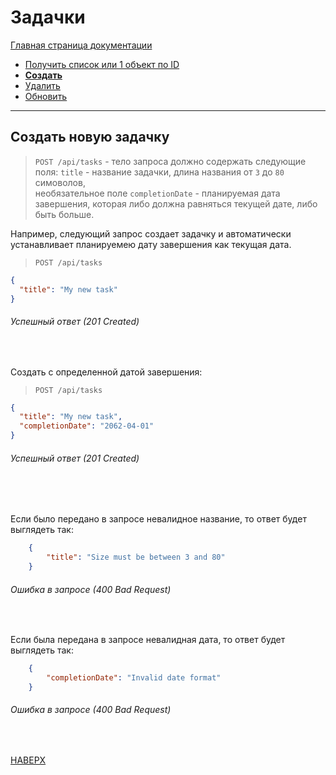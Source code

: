 # Задачки

[Главная страница документации](/README.md)

* [Получить список или 1 объект по ID](/docs/task/task-get.md)
* **[Создать](/docs/task/task-create.md)**   
* [Удалить](/docs/task/task-delete.md) 
* [Обновить](/docs/task/task-update.md)
---

## Создать новую задачку

> `POST /api/tasks` - тело запроса должно содержать следующие поля:
> `title` - название задачки, длина названия от `3` до `80` симоволов,  
> необязательное поле `completionDate` - планируемая дата завершения, которая либо должна равняться текущей дате, либо быть больше.

Например, следующий запрос создает задачку и автоматически устанавливает планируемею дату завершения как текущая дата.
> `POST /api/tasks`
```json
{
  "title": "My new task"
}
```
###### Успешный ответ (201 Created)
<br>

Создать с определенной датой завершения:

> `POST /api/tasks`
```json
{
  "title": "My new task",
  "completionDate": "2062-04-01"
}
```
 
###### Успешный ответ (201 Created)

<br><br>

Если было передано в запросе невалидное название, то ответ будет выглядеть так:
```json
    {
        "title": "Size must be between 3 and 80"
    }
```
###### Ошибка в запросе (400 Bad Request)
<br>

Если была передана в запросе невалидная дата, то ответ будет выглядеть так:
```json
    {
        "completionDate": "Invalid date format"
    }
```

###### Ошибка в запросе (400 Bad Request)
<br>

[НАВЕРХ](#задачки)